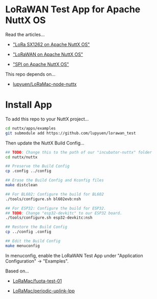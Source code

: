 # LoRaWAN Test App for Apache NuttX OS

Read the articles...

-   ["LoRa SX1262 on Apache NuttX OS"](https://lupyuen.github.io/articles/sx1262)

-   ["LoRaWAN on Apache NuttX OS"](https://lupyuen.github.io/articles/lorawan3)

-   ["SPI on Apache NuttX OS"](https://lupyuen.github.io/articles/spi2)

This repo depends on...

-   [lupyuen/LoRaMac-node-nuttx](https://github.com/lupyuen/LoRaMac-node-nuttx)

# Install App

To add this repo to your NuttX project...

```bash
cd nuttx/apps/examples
git submodule add https://github.com/lupyuen/lorawan_test
```

Then update the NuttX Build Config...

```bash
## TODO: Change this to the path of our "incubator-nuttx" folder
cd nuttx/nuttx

## Preserve the Build Config
cp .config ../config

## Erase the Build Config and Kconfig files
make distclean

## For BL602: Configure the build for BL602
./tools/configure.sh bl602evb:nsh

## For ESP32: Configure the build for ESP32.
## TODO: Change "esp32-devkitc" to our ESP32 board.
./tools/configure.sh esp32-devkitc:nsh

## Restore the Build Config
cp ../config .config

## Edit the Build Config
make menuconfig 
```

In menuconfig, enable the LoRaWAN Test App under "Application Configuration" → "Examples".

Based on...

-   [LoRaMac/fuota-test-01](https://github.com/lupyuen/LoRaMac-node-nuttx/blob/master/src/apps/LoRaMac/fuota-test-01/B-L072Z-LRWAN1)

-   [LoRaMac/periodic-uplink-lpp](https://github.com/lupyuen/LoRaMac-node-nuttx/blob/master/src/apps/LoRaMac/periodic-uplink-lpp/B-L072Z-LRWAN1)
